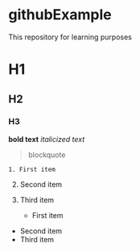 # githubExample
This repository for learning purposes
# H1
## H2
### H3
**bold text**
*italicized text*
> blockquote

	1. First item
2. Second item
3. Third item

	- First item
- Second item
- Third item
